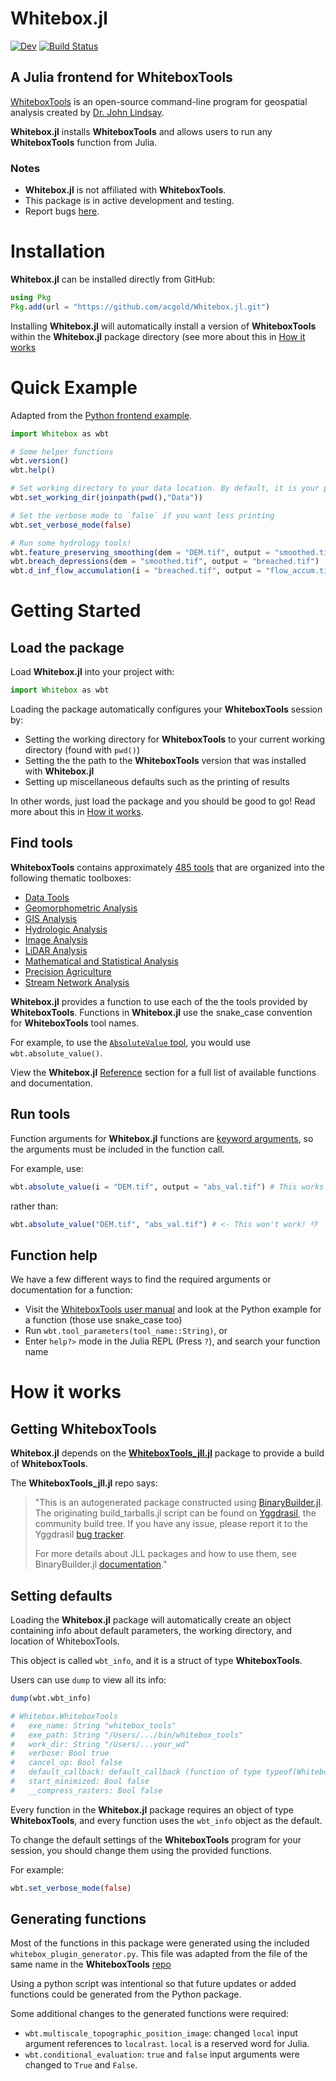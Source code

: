 # Whitebox.jl

[![Dev](https://img.shields.io/badge/docs-dev-blue.svg)](https://acgold.github.io/Whitebox.jl/dev/)
[![Build Status](https://github.com/acgold/Whitebox.jl/actions/workflows/CI.yml/badge.svg?branch=main)](https://github.com/acgold/Whitebox.jl/actions/workflows/CI.yml?query=branch%3Amain)
<!-- [![Coverage](https://codecov.io/gh/acgold/Whitebox.jl/branch/main/graph/badge.svg)](https://codecov.io/gh/acgold/Whitebox.jl) -->

## A Julia frontend for WhiteboxTools

[WhiteboxTools](https://github.com/jblindsay/whitebox-tools) is an open-source command-line program for geospatial analysis created by [Dr. John Lindsay](https://jblindsay.github.io/ghrg/index.html).

**Whitebox.jl** installs **WhiteboxTools** and allows users to run any **WhiteboxTools** function from Julia.

### Notes

- **Whitebox.jl** is not affiliated with **WhiteboxTools**. 
- This package is in active development and testing.
- Report bugs [here](https://github.com/acgold/Whitebox.jl/issues).

# Installation

**Whitebox.jl** can be installed directly from GitHub:

```julia
using Pkg
Pkg.add(url = "https://github.com/acgold/Whitebox.jl.git")
```
Installing **Whitebox.jl** will automatically install a version of **WhiteboxTools** within the **Whitebox.jl** package directory (see more about this in [How it works](https://acgold.github.io/Whitebox.jl/dev/how_it_works)

# Quick Example

Adapted from the [Python frontend example](https://github.com/giswqs/whitebox-python#quick-example).

```julia
import Whitebox as wbt

# Some helper functions
wbt.version()
wbt.help()

# Set working directory to your data location. By default, it is your project's working directory (found via `pwd()`)
wbt.set_working_dir(joinpath(pwd(),"Data"))

# Set the verbose mode to `false` if you want less printing
wbt.set_verbose_mode(false)

# Run some hydrology tools!
wbt.feature_preserving_smoothing(dem = "DEM.tif", output = "smoothed.tif")
wbt.breach_depressions(dem = "smoothed.tif", output = "breached.tif")
wbt.d_inf_flow_accumulation(i = "breached.tif", output = "flow_accum.tif")

```

# Getting Started

## Load the package

Load **Whitebox.jl** into your project with:
```julia
import Whitebox as wbt
```

Loading the package automatically configures your **WhiteboxTools** session by: 
- Setting the working directory for **WhiteboxTools** to your current working directory (found with `pwd()`)
- Setting the the path to the **WhiteboxTools** version that was installed with **Whitebox.jl**
- Setting up miscellaneous defaults such as the printing of results

In other words, just load the package and you should be good to go! Read more about this in [How it works](@ref).

## Find tools

**WhiteboxTools** contains approximately [485 tools](https://www.whiteboxgeo.com/manual/wbt_book/available_tools/index.html) that are organized into the following thematic toolboxes:
- [Data Tools](https://www.whiteboxgeo.com/manual/wbt_book/available_tools/data_tools.html)
- [Geomorphometric Analysis](https://www.whiteboxgeo.com/manual/wbt_book/available_tools/geomorphometric_analysis.html)
- [GIS Analysis](https://www.whiteboxgeo.com/manual/wbt_book/available_tools/gis_analysis.html)
- [Hydrologic Analysis](https://www.whiteboxgeo.com/manual/wbt_book/available_tools/hydrological_analysis.html)
- [Image Analysis](https://www.whiteboxgeo.com/manual/wbt_book/available_tools/image_processing_tools.html)
- [LiDAR Analysis](https://www.whiteboxgeo.com/manual/wbt_book/available_tools/lidar_tools.html)
- [Mathematical and Statistical Analysis](https://www.whiteboxgeo.com/manual/wbt_book/available_tools/mathand_stats_tools.html)
- [Precision Agriculture](https://www.whiteboxgeo.com/manual/wbt_book/available_tools/precision_agriculture.html)
- [Stream Network Analysis](https://www.whiteboxgeo.com/manual/wbt_book/available_tools/stream_network_analysis.html)

**Whitebox.jl** provides a function to use each of the the tools provided by **WhiteboxTools**. Functions in **Whitebox.jl** use the snake_case convention for **WhiteboxTools** tool names. 

For example, to use the [`AbsoluteValue` tool](https://www.whiteboxgeo.com/manual/wbt_book/available_tools/mathand_stats_tools.html?highlight=AbsoluteValue#absolutevalue), you would use `wbt.absolute_value()`. 

View the **Whitebox.jl** [Reference](https://acgold.github.io/Whitebox.jl/dev/reference) section for a full list of available functions and documentation. 

## Run tools

Function arguments for **Whitebox.jl** functions are [keyword arguments](https://docs.julialang.org/en/v1/manual/functions/#Keyword-Arguments), so the arguments must be included in the function call.

For example, use: 
```julia
wbt.absolute_value(i = "DEM.tif", output = "abs_val.tif") # This works! 💯 🎉
```
rather than:
```julia
wbt.absolute_value("DEM.tif", "abs_val.tif") # <- This won't work! 👎
```

## Function help
We have a few different ways to find the required arguments or documentation for a function:
- Visit the [WhiteboxTools user manual](https://www.whiteboxgeo.com/manual/wbt_book/available_tools/index.html) and look at the Python example for a function (those use snake_case too)
- Run `wbt.tool_parameters(tool_name::String)`, or
- Enter `help?>` mode in the Julia REPL (Press `?`), and search your function name


# How it works

## Getting **WhiteboxTools**

**Whitebox.jl** depends on the [**WhiteboxTools_jll.jl**](https://github.com/JuliaBinaryWrappers/WhiteboxTools_jll.jl) package to provide a build of **WhiteboxTools**.

The **WhiteboxTools_jll.jl** repo says: 

>"This is an autogenerated package constructed using [BinaryBuilder.jl](https://github.com/JuliaPackaging/BinaryBuilder.jl). The originating build_tarballs.jl script can be found on [Yggdrasil](https://github.com/JuliaPackaging/Yggdrasil/), the community build tree. If you have any issue, please report it to the Yggdrasil [bug tracker](https://github.com/JuliaPackaging/Yggdrasil/issues).
>
>For more details about JLL packages and how to use them, see BinaryBuilder.jl [documentation](https://juliapackaging.github.io/BinaryBuilder.jl/dev/jll/)."

## Setting defaults

Loading the **Whitebox.jl** package will automatically create an object containing info about default parameters, the working directory, and location of WhiteboxTools. 

This object is called `wbt_info`, and it is a struct of type **WhiteboxTools**.

Users can use `dump` to view all its info:
```julia 
dump(wbt.wbt_info)

# Whitebox.WhiteboxTools
#   exe_name: String "whitebox_tools"
#   exe_path: String "/Users/.../bin/whitebox_tools"
#   work_dir: String "/Users/...your_wd"
#   verbose: Bool true
#   cancel_op: Bool false
#   default_callback: default_callback (function of type typeof(Whitebox.default_callback))
#   start_minimized: Bool false
#   __compress_rasters: Bool false
```

Every function in the **Whitebox.jl** package requires an object of type **WhiteboxTools**, and every function uses the `wbt_info` object as the default.

To change the default settings of the **WhiteboxTools** program for your session, you should change them using the provided functions.

For example:
```julia
wbt.set_verbose_mode(false)
```

## Generating functions

Most of the functions in this package were generated using the included `whitebox_plugin_generator.py`. This file was adapted from the file of the same name in the **WhiteboxTools** [repo](https://github.com/jblindsay/whitebox-tools/blob/master/whitebox_plugin_generator.py)

Using a python script was intentional so that future updates or added functions could be generated from the Python package.

Some additional changes to the generated functions were required:
- `wbt.multiscale_topographic_position_image`: changed `local` input argument references to `localrast`. `local` is a reserved word for Julia.
- `wbt.conditional_evaluation`: `true` and `false` input arguments were changed to `True` and `False`. 